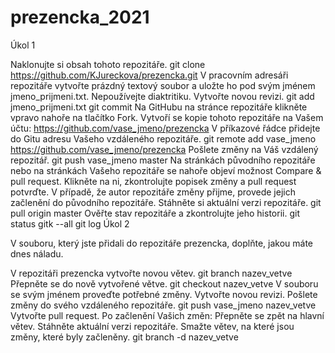 # prezencka_2021
Úkol 1

Naklonujte si obsah tohoto repozitáře.
git clone https://github.com/KJureckova/prezencka.git
V pracovním adresáři repozitáře vytvořte prázdný textový soubor a uložte ho pod svým jménem jmeno_prijmeni.txt. Nepoužívejte diaktritiku.
Vytvořte novou revizi.
  git add jmeno_prijmeni.txt
  git commit
Na GitHubu na stránce repozitáře klikněte vpravo nahoře na tlačítko Fork. Vytvoří se kopie tohoto repozitáře na Vašem účtu: https://github.com/vase_jmeno/prezencka
V příkazové řádce přidejte do Gitu adresu Vašeho vzdáleného repozitáře.
git remote add vase_jmeno https://github.com/vase_jmeno/prezencka
Pošlete změny na Váš vzdálený repozitář.
git push vase_jmeno master
Na stránkách původního repozitáře nebo na stránkách Vašeho repozitáře se nahoře objeví možnost Compare & pull request. Klikněte na ni, zkontrolujte popisek změny a pull request potvrďte.
V případě, že autor repozitáře změny přijme, provede jejich začlenění do původního repozitáře. Stáhněte si aktuální verzi repozitáře.
git pull origin master
Ověřte stav repozitáře a zkontrolujte jeho historii.
git status
gitk --all
git log
Úkol 2

V souboru, který jste přidali do repozitáře prezencka, doplňte, jakou máte dnes náladu.

V repozitáři prezencka vytvořte novou větev.
git branch nazev_vetve
Přepněte se do nově vytvořené větve.
git checkout nazev_vetve
V souboru se svým jménem proveďte potřebné změny.
Vytvořte novou revizi.
Pošlete změny do svého vzdáleného repozitáře.
git push vase_jmeno nazev_vetve
Vytvořte pull request.
Po začlenění Vašich změn:
Přepněte se zpět na hlavní větev.
Stáhněte aktuální verzi repozitáře.
Smažte větev, na které jsou změny, které byly začleněny.
git branch -d nazev_vetve
